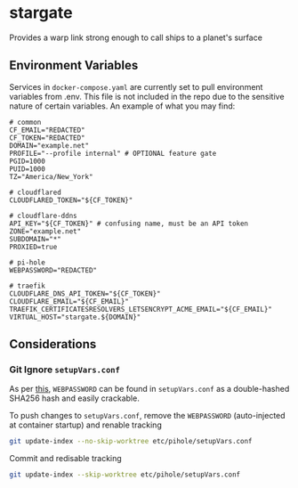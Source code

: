 # stargate
Provides a warp link strong enough to call ships to a planet's surface

## Environment Variables

Services in `docker-compose.yaml` are currently set to pull environment variables from .env. This file is not included in the repo due to the sensitive nature of certain variables. An example of what you may find:

```
# common
CF_EMAIL="REDACTED"
CF_TOKEN="REDACTED"
DOMAIN="example.net"
PROFILE="--profile internal" # OPTIONAL feature gate
PGID=1000
PUID=1000
TZ="America/New_York"

# cloudflared
CLOUDFLARED_TOKEN="${CF_TOKEN}"

# cloudflare-ddns
API_KEY="${CF_TOKEN}" # confusing name, must be an API token
ZONE="example.net"
SUBDOMAIN="*"
PROXIED=true

# pi-hole
WEBPASSWORD="REDACTED"

# traefik
CLOUDFLARE_DNS_API_TOKEN="${CF_TOKEN}"
CLOUDFLARE_EMAIL="${CF_EMAIL}"
TRAEFIK_CERTIFICATESRESOLVERS_LETSENCRYPT_ACME_EMAIL="${CF_EMAIL}"
VIRTUAL_HOST="stargate.${DOMAIN}"
```

## Considerations

### Git Ignore `setupVars.conf`

As per [this](https://www.exploit-db.com/docs/49963), `WEBPASSWORD` can be found in `setupVars.conf` as a double-hashed SHA256 hash and easily crackable.

To push changes to `setupVars.conf`, remove the `WEBPASSWORD` (auto-injected at container startup) and renable tracking

```bash
git update-index --no-skip-worktree etc/pihole/setupVars.conf
```

Commit and redisable tracking

```bash
git update-index --skip-worktree etc/pihole/setupVars.conf
```
